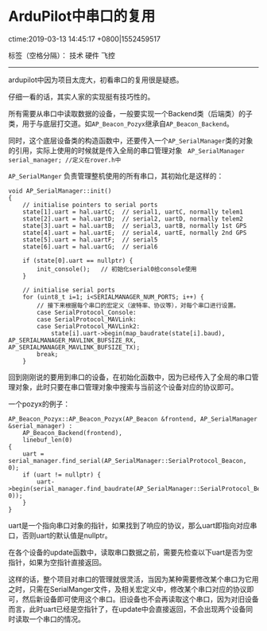 ﻿# ArduPilot中串口的复用
ctime:2019-03-13 14:45:17 +0800|1552459517

标签（空格分隔）： 技术 硬件 飞控

---
ardupilot中因为项目太庞大，初看串口的复用很是疑惑。

仔细一看的话，其实人家的实现挺有技巧性的。

所有需要从串口中读取数据的设备，一般要实现一个Backend类（后端类）的子类，用于与底层打交道。如`AP_Beacon_Pozyx`继承自`AP_Beacon_Backend`。

同时，这个底层设备类的构造函数中，还要传入一个`AP_SerialManager`类的对象的引用，实际上使用的时候就是传入全局的串口管理对象
``` AP_SerialManager serial_manager; //定义在rover.h中```

`AP_SerialManger` 负责管理整机使用的所有串口，其初始化是这样的：
```
void AP_SerialManager::init()
{
    // initialise pointers to serial ports
    state[1].uart = hal.uartC;  // serial1, uartC, normally telem1
    state[2].uart = hal.uartD;  // serial2, uartD, normally telem2
    state[3].uart = hal.uartB;  // serial3, uartB, normally 1st GPS
    state[4].uart = hal.uartE;  // serial4, uartE, normally 2nd GPS
    state[5].uart = hal.uartF;  // serial5
    state[6].uart = hal.uartG;  // serial6

    if (state[0].uart == nullptr) {
        init_console();   // 初始化serial0给console使用
    }
    
    // initialise serial ports
    for (uint8_t i=1; i<SERIALMANAGER_NUM_PORTS; i++) {
        // 接下来根据每个串口的宏定义（波特率、协议等），对每个串口进行设置。
        case SerialProtocol_Console:
        case SerialProtocol_MAVLink:
        case SerialProtocol_MAVLink2:
            state[i].uart->begin(map_baudrate(state[i].baud),                           AP_SERIALMANAGER_MAVLINK_BUFSIZE_RX, AP_SERIALMANAGER_MAVLINK_BUFSIZE_TX);
        break;
    }
```

回到刚刚说的要用到串口的设备，在初始化函数中，因为已经传入了全局的串口管理对象，此时只要在串口管理对象中搜索与当前这个设备对应的协议即可。

一个pozyx的例子：
```
AP_Beacon_Pozyx::AP_Beacon_Pozyx(AP_Beacon &frontend, AP_SerialManager &serial_manager) :
    AP_Beacon_Backend(frontend),
    linebuf_len(0)
{
    uart = serial_manager.find_serial(AP_SerialManager::SerialProtocol_Beacon, 0);
    if (uart != nullptr) {
        uart->begin(serial_manager.find_baudrate(AP_SerialManager::SerialProtocol_Beacon, 0));
    }
}
```
uart是一个指向串口对象的指针，如果找到了响应的协议，那么uart即指向对应串口，否则uart的默认值是nullptr。

在各个设备的update函数中，读取串口数据之前，需要先检查以下uart是否为空指针，如果为空指针直接返回。

这样的话，整个项目对串口的管理就很灵活，当因为某种需要修改某个串口为它用之时，只需在SerialManger文件，及相关宏定义中，修改某个串口对应的协议即可，然后新设备即可使用这个串口。旧设备也不会再读取这个串口，因为对旧设备而言，此时uart已经是空指针了，在update中会直接返回，不会出现两个设备同时读取一个串口的情况。



